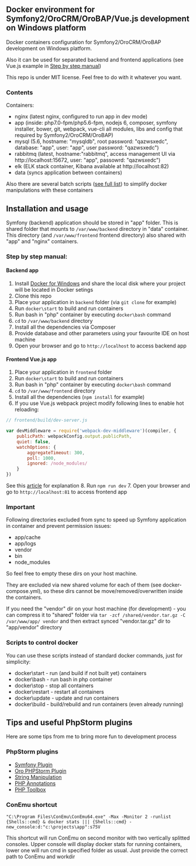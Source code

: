 ## Docker environment for Symfony2/OroCRM/OroBAP/Vue.js development on Windows platform

Docker containers configuration for Symfony2/OroCRM/OroBAP development on Windows platform.

Also it can be used for separated backend and frontend applications (see Vue.js example in [Step by step manual](#step-by-step-manual))

This repo is under MIT license. Feel free to do with it whatever you want.

### Contents

Containers:
- nginx (latest nginx, configured to run app in dev mode)
- app (inside: php7.0-fpm/php5.6-fpm, nodejs 6, composer, symfony installer, bower, git, webpack, vue-cli all modules, libs and config that required by Symfony2/OroCRM/OroBAP)
- mysql (5.6, hostname: "mysqldb", root password: "qazwsxedc", database: "app", user: "app", user password: "qazwsxedc")
- rabbitmq (latest, hostname:"rabbitmq", access management UI via http://localhost:15672, user: "app", passowrd: "qazwsxedc")
- elk (ELK stack container, Kibana available at http://localhost:82)
- data (syncs application between containers)

Also there are several batch scripts ([see full list](#scripts-to-control-docker)) to simplify docker manipulations with these containers

## Installation and usage

Symfony (backend) application should be stored in "app" folder. This is shared folder that mounts to `/var/www/backend` directory in "data" container.
This directory (and `/var/www/frontend` frontend directory) also shared with "app" and "nginx" containers.

### Step by step manual:

#### Backend app
1. Install [Docker for Windows](https://www.docker.com/products/docker#/windows) and share the local disk where your project will be located in Docker setings
2. Clone this repo
3. Place your application in `backend` folder (via `git clone` for example)
4. Run `docker\start` to build and run containers
5. Run bash in "php" container by executing `docker\bash` command
6. `cd` to `/var/www/backend` directory
7. Install all the dependencies via Composer
8. Provide database and other parameters using your favourite IDE on host machine
9. Open your browser and go to `http://localhost` to access backend app

#### Frontend Vue.js app
1. Place your application in `frontend` folder
2. Run `docker\start` to build and run containers
3. Run bash in "php" container by executing `docker\bash` command
4. `cd` to `/var/www/frontend` directory
5. Install all the dependencies (`npm install` for example)
6. If you use Vue.js webpack project modify following lines to enable hot reloading:
```js
// frontend/build/dev-server.js

var devMiddleware = require('webpack-dev-middleware')(compiler, {
    publicPath: webpackConfig.output.publicPath,
    quiet: false,
    watchOptions: {
        aggregateTimeout: 300,
        poll: 1000,
        ignored: /node_modules/
    }
})
```
See this [article](http://andrewhfarmer.com/webpack-watch-in-vagrant-docker/) for explanation
8. Run `npm run dev`
7. Open your browser and go to `http://localhost:81` to access frontend app

### Important

Following directories excluded from sync to speed up Symfony application in container and prevent permission issues:
- app/cache
- app/logs
- vendor
- bin
- node_modules

So feel free to empty these dirs on your host machine.

They are excluded via new shared volume for each of them (see docker-compose.yml), so these dirs cannot be move/removed/overwritten inside the containers.

If you need the "vendor" dir on your host machine (for development) - you can compress it to "shared" folder via `tar -zcf /shared/vendor.tar.gz -C /var/www/app/ vendor` and then extract synced "vendor.tar.gz" dir to "app/vendor" directory

### Scripts to control docker

You can use these scripts instead of standard docker commands, just for simplicity:
- docker\start - run (and build if not built yet) containers
- docker\bash - run bash in php container
- docker\stop - stop all containers
- docker\restart - restart all containers
- docker\update - update and run containers
- docker\build - build/rebuild and run containers (even already running)

## Tips and useful PhpStorm plugins

Here are some tips from me to bring more fun to development process

### PhpStorm plugins

- [Symfony Plugin](https://plugins.jetbrains.com/plugin/7219)
- [Oro PHPStorm Plugin](https://plugins.jetbrains.com/plugin/8449)
- [String Manipulation](https://plugins.jetbrains.com/plugin/2162)
- [PHP Annotations](https://plugins.jetbrains.com/plugin/7320)
- [PHP Toolbox](https://plugins.jetbrains.com/idea/plugin/8133)

### ConEmu shortcut

`"C:\Program Files\ConEmu\ConEmu64.exe" -Max -Monitor 2 -runlist {Shells::cmd} & docker stats ||| {Shells::cmd} -new_console:d:"c:\projects\app":s75V`

This shortcut will run ConEmu on second monitor with two vertically splitted consoles.
Upper console will display docker stats for running containers, lower one will run cmd in specified folder as usual.
Just provide the correct path to ConEmu and workdir
